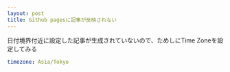 ```yaml
---
layout: post
title: Github pagesに記事が反映されない
---
```


日付境界付近に設定した記事が生成されていないので、ためしにTime Zoneを設定してみる

```yaml
timezone: Asia/Tokyo
```


